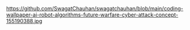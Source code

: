  https://github.com/SwagatChauhan/swagatchauhan/blob/main/coding-wallpaper-ai-robot-algorithms-future-warfare-cyber-attack-concept-155190388.jpg
